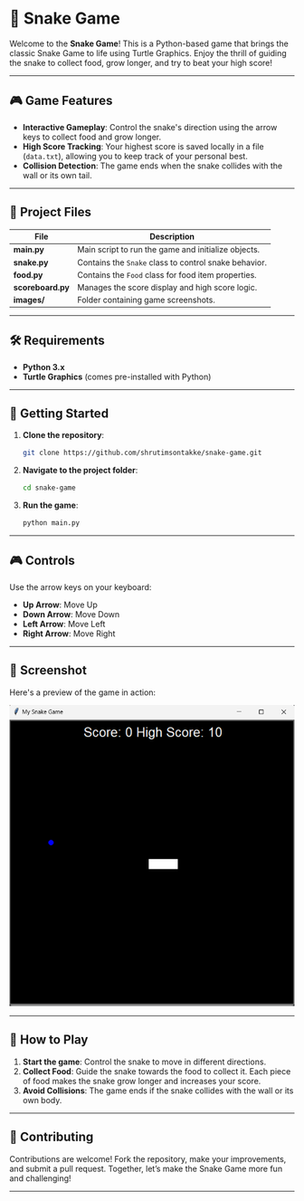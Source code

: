 # 🐍 Snake Game

Welcome to the **Snake Game**! This is a Python-based game that brings the classic Snake Game to life using Turtle Graphics. Enjoy the thrill of guiding the snake to collect food, grow longer, and try to beat your high score!

---

## 🎮 Game Features

- **Interactive Gameplay**: Control the snake's direction using the arrow keys to collect food and grow longer.
- **High Score Tracking**: Your highest score is saved locally in a file (`data.txt`), allowing you to keep track of your personal best.
- **Collision Detection**: The game ends when the snake collides with the wall or its own tail.

---

## 📂 Project Files

| File            | Description                                       |
|-----------------|---------------------------------------------------|
| **main.py**     | Main script to run the game and initialize objects.|
| **snake.py**    | Contains the `Snake` class to control snake behavior.|
| **food.py**     | Contains the `Food` class for food item properties.|
| **scoreboard.py** | Manages the score display and high score logic.|
| **images/**     | Folder containing game screenshots.|

---

## 🛠️ Requirements

- **Python 3.x**
- **Turtle Graphics** (comes pre-installed with Python)

---

## 🚀 Getting Started

1. **Clone the repository**:
   ```bash
   git clone https://github.com/shrutimsontakke/snake-game.git
   ```

2. **Navigate to the project folder**:
   ```bash
   cd snake-game
   ```

3. **Run the game**:
   ```bash
   python main.py
   ```

---

## 🎮 Controls

Use the arrow keys on your keyboard:
- **Up Arrow**: Move Up
- **Down Arrow**: Move Down
- **Left Arrow**: Move Left
- **Right Arrow**: Move Right

---

## 📸 Screenshot

Here's a preview of the game in action:

![Snake Game Screenshot](images/Screenshot1.png)

---

## 📝 How to Play

1. **Start the game**: Control the snake to move in different directions.
2. **Collect Food**: Guide the snake towards the food to collect it. Each piece of food makes the snake grow longer and increases your score.
3. **Avoid Collisions**: The game ends if the snake collides with the wall or its own body.

---

## 🤝 Contributing

Contributions are welcome! Fork the repository, make your improvements, and submit a pull request. Together, let’s make the Snake Game more fun and challenging!

---

